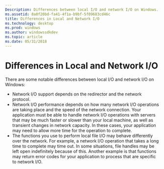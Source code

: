 ```yaml
---
Description: Differences between local I/O and network I/O on Windows.
ms.assetid: 8a8f20bd-fa41-4f1a-b9bf-5f09683cd46c
title: Differences in Local and Network I/O
ms.technology: desktop
ms.prod: windows
ms.author: windowssdkdev
ms.topic: article
ms.date: 05/31/2018
---
```


# Differences in Local and Network I/O

There are some notable differences between local I/O and network I/O on Windows:

-   Network I/O support depends on the redirector and the network protocol.
-   Network I/O performance depends on how many network I/O operations are taking place and the speed of the network connection. Your application must be able to handle network I/O operations with servers that may be much faster or slower than your local machine, as well as transient changes in network capacity. In these cases, your application may need to allow more time for the operation to complete.
-   The functions you use to perform local file I/O may behave differently over the network. For example, a network I/O operation that takes a long time to complete may time out. In some situations, file handles may be left open indefinitely because of this. Another example is that functions may return error codes for your application to process that are specific to network I/O.

 

 



